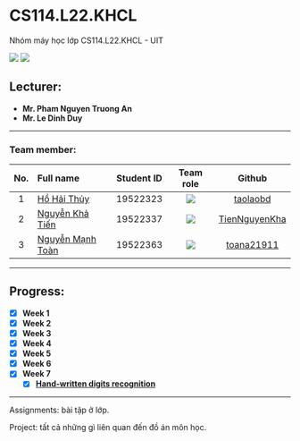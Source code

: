 # CS114.L22.KHCL
Nhóm máy học lớp CS114.L22.KHCL - UIT


![](https://img.shields.io/badge/Status-working-brightgreen) [![](https://img.shields.io/badge/Contributors-3-brightgreen)](https://github.com/TienNguyenKha/CS112.L23.KHCL---Analysis-and-Design-of-Algorithms/graphs/contributors)
## Lecturer:
- **Mr. Pham Nguyen Truong An**   
- **Mr. Le Dinh Duy**
---

### Team member:
|No.| Full name         |Student ID       |Team role      |Github|
|:-:|:------------------|:---------:|:--------:|:-----------:|
| 1	|[Hồ Hải Thủy](https://www.facebook.com/suzu2k1)	| 19522323	| ![](https://img.shields.io/badge/-Leader-yellow) |[taolaobd](https://github.com/taolaobd)|
| 2	|[Nguyễn Khả Tiến](https://www.facebook.com/tiennguyenbangde)	| 19522337	| ![](https://img.shields.io/badge/-Member-yellow)  |[TienNguyenKha](https://github.com/TienNguyenKha)|
| 3	|[Nguyễn Mạnh Toàn](https://www.facebook.com/acma.thosan.1)	  | 19522363	| ![](https://img.shields.io/badge/-Member-yellow)  |[toana21911](https://github.com/toana21911)|
---

## Progress:
- [x] **Week 1** 
- [x] **Week 2** 
- [x] **Week 3** 
- [x] **Week 4**
- [x] **Week 5**
- [x] **Week 6**
- [x] **Week 7**
  - [x] **[Hand-written digits recognition](https://colab.research.google.com/drive/1dcHkot0Ne7WK1tihfzyWVZuySZ8bu8wq?usp=sharing)**
---

Assignments: bài tập ở lớp.

Project: tất cả những gì liên quan đến đồ án môn học.




